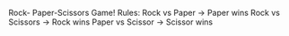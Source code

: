 Rock- Paper-Scissors Game!
Rules: 
Rock vs Paper -> Paper wins
Rock vs Scissors -> Rock wins 
Paper vs Scissor -> Scissor wins